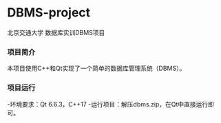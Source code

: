 # DBMS-project
北京交通大学 数据库实训DBMS项目
### 项目简介
本项目使用C++和Qt实现了一个简单的数据库管理系统（DBMS）。
### 项目运行
-环境要求：Qt 6.6.3，C++17
-运行项目：解压dbms.zip，在Qt中直接运行即可。
